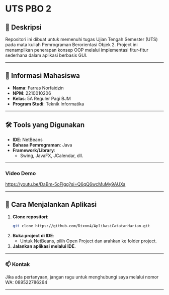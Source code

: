 # **UTS PBO 2**

## 📄 **Deskripsi**
Repositori ini dibuat untuk memenuhi tugas Ujian Tengah Semester (UTS) pada mata kuliah Pemrograman Berorientasi Objek 2. Project ini menampilkan penerapan konsep OOP melalui implementasi fitur-fitur sederhana dalam aplikasi berbasis GUI.

---

## 📌 **Informasi Mahasiswa**
- **Nama**: Farras Norfaidzin
- **NPM**: 2210010206
- **Kelas**: 5A Reguler Pagi BJM
- **Program Studi**: Teknik Informatika

---

## 🛠️ **Tools yang Digunakan**
- **IDE**: NetBeans
- **Bahasa Pemrograman**: Java
- **Framework/Library**:
  - Swing, JavaFX, JCalendar, dll.

---

### **Video Demo**
https://youtu.be/DaBm-5oFlgg?si=Q6qQ6wcMuMy9AUXa

---

## 🚀 **Cara Menjalankan Aplikasi**
1. **Clone repositori**:
   ```bash
   git clone https://github.com/Dixon4/AplikasiCatatanHarian.git
2. **Buka project di IDE**:
   - Untuk NetBeans, pilih Open Project dan arahkan ke folder project.
3. **Jalankan aplikasi melalui IDE**.

---

### 📫 **Kontak**
Jika ada pertanyaan, jangan ragu untuk menghubungi saya melalui nomor WA: 089522786264

---
